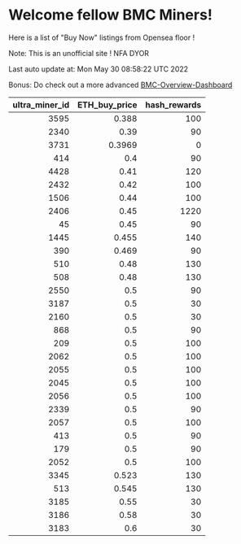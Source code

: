 # Welcome fellow BMC Miners!
Here is a list of "Buy Now" listings from Opensea floor !

Note: This is an unofficial site ! NFA DYOR

Last auto update at: Mon May 30 08:58:22 UTC 2022

Bonus: Do check out a more advanced [BMC-Overview-Dashboard](https://dune.com/defifunk/BMC-Overview-Dashboard)


|   ultra_miner_id |   ETH_buy_price |   hash_rewards |
|-----------------:|----------------:|---------------:|
|             3595 |          0.388  |            100 |
|             2340 |          0.39   |             90 |
|             3731 |          0.3969 |              0 |
|              414 |          0.4    |             90 |
|             4428 |          0.41   |            120 |
|             2432 |          0.42   |            100 |
|             1506 |          0.44   |            100 |
|             2406 |          0.45   |           1220 |
|               45 |          0.45   |             90 |
|             1445 |          0.455  |            140 |
|              390 |          0.469  |             90 |
|              510 |          0.48   |            130 |
|              508 |          0.48   |            130 |
|             2550 |          0.5    |             90 |
|             3187 |          0.5    |             30 |
|             2160 |          0.5    |             30 |
|              868 |          0.5    |             90 |
|              209 |          0.5    |            100 |
|             2062 |          0.5    |            100 |
|             2055 |          0.5    |            100 |
|             2045 |          0.5    |            100 |
|             2056 |          0.5    |            100 |
|             2339 |          0.5    |             90 |
|             2057 |          0.5    |            100 |
|              413 |          0.5    |             90 |
|              179 |          0.5    |             90 |
|             2052 |          0.5    |            100 |
|             3345 |          0.523  |            130 |
|              513 |          0.545  |            130 |
|             3185 |          0.55   |             30 |
|             3186 |          0.58   |             30 |
|             3183 |          0.6    |             30 |